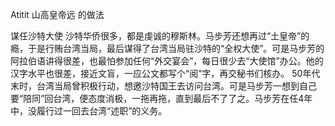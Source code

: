 Atitit 山高皇帝远 的做法

谋任沙特大使
沙特华侨很多，都是虔诚的穆斯林。马步芳还想再过“土皇帝”的瘾，于是行贿台湾当局，最后谋得了台湾当局驻沙特的“全权大使”。可是马步芳的阿拉伯语讲得很差，也最怕参加任何“外交宴会”，每日很少去“大使馆”办公。他的汉字水平也很差，接近文盲，一应公文都写个“阅”字，再交秘书们核办。
50年代末时，台湾当局曾积极行动，想邀沙特国王去访问台湾。可是马步芳一想到自己要“陪同”回台湾，便态度消极，一拖再拖，直到最后不了了之。马步芳在任4年中，没履行过一回去台湾“述职”的义务。

